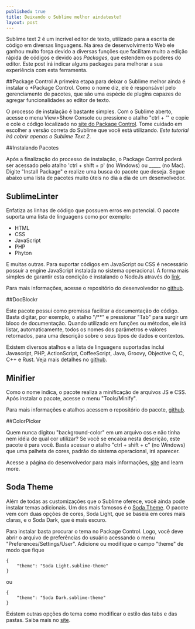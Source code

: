 ```yaml
---
published: true
title: Deixando o Sublime melhor aindateste!
layout: post
---
```

Sublime text 2 é um incrível editor de texto, utilizado para a escrita de código em diversas linguagens. Na área de desenvolvimento Web ele ganhou muito força devido a diversas funções que facilitam muito a edição rápida de códigos e devido aos *Packages*, que estendem os poderes do editor. Este post irá indicar alguns packages para melhorar a sua experiência com esta ferramenta.
<!-- more -->

##Package Control
A primeira etapa para deixar o Sublime melhor ainda é instalar o *Package Control. Como o nome diz, ele é responsável pelo gerenciamento de pacotes, que são uma espécie de plugins capazes de agregar funcionalidades ao editor de texto.

O processo de instalação é bastante simples. Com o Sublime aberto, acesse o menu View>Show Console ou pressione o atalho "ctrl + '" e copie e cole o código localizado no [site do Package Control](https://sublime.wbond.net/installation). Tome cuidado em escolher a versão correta do Sublime que você está utilizando. *Este tutorial irá cobrir apenas o Sublime Text 2*.


##Instalando Pacotes

Após a finalização do processo de instalação, o Package Control poderá ser acessado pelo atalho 'ctrl + shift + p' (no Windows) ou _____ (no Mac). Digite "Install Package" e realize uma busca do pacote que deseja. Segue abaixo uma lista de pacotes muito úteis no dia a dia de um desenvolvedor.

## SublimeLinter

Enfatiza as linhas de código que possuem erros em potencial. O pacote suporta uma lista de linguagens como por exemplo:

+ HTML
+ CSS
+ JavaScript
+ PHP
+ Phyton

E muitas outras. 
Para suportar códigos em JavaScript ou CSS é necessário possuir a engine JavaScript instalada no sistema operacional. A forma mais simples de garantir esta condição é instalando o NodeJs através do [link](http://nodejs.org/#download).

Para mais informações, acesse o repositório do desenvolvedor no [github](https://github.com/SublimeLinter/SublimeLinter).

##DocBlockr

Este pacote possui como premissa facilitar a documentação do código. Basta digitar, por exemplo, o atalho "/**" e pressionar "Tab" para surgir um bloco de documentação. Quando utilizado em funções ou métodos, ele irá listar, automaticamente, todos os nomes dos parâmetros e valores retornados, para uma descrição sobre o seus tipos de dados e contextos.



Existem diversos atalhos e a lista de linguagens suportadas inclui Javascript, PHP, ActionScript, CoffeeScript, Java, Groovy, Objective C, C, C++ e Rust.
Veja mais detalhes no [github](https://github.com/spadgos/sublime-jsdocs).

## Minifier

Como o nome indica, o pacote realiza a minificação de arquivos JS e CSS.
Após instalar o pacote, acesse o menu "Tools/Minify".

Para mais informações e atalhos acessem o repositório do pacote, [github](https://github.com/tssajo/Minify).

##ColorPicker

Quem nunca digitou "background-color" em um arquivo css e não tinha nem idéia de qual cor utilizar? Se você se encaixa nesta descrição, este pacote é para você. Basta acessar o atalho "ctrl + shift + c" (no Windows) que uma palheta de cores, padrão do sistema operacional, irá aparecer.



Acesse a página do desenvolvedor para mais informações, [site](http://weslly.github.io/ColorPicker/) and learn more.



## Soda Theme



Além de todas as customizações que o Sublime oferece, você ainda pode instalar temas adicionais. Um dos mais famosos é o [Soda Theme](http://buymeasoda.github.io/soda-theme/). O pacote vem com duas opções de cores, Soda Light, que se baseia em cores mais claras, e o Soda Dark, que é mais escuro.

Para instalar basta procurar o tema no Package Control. Logo, você deve abrir o arquivo de preferências do usuário acessando o menu "Preferences/Settings/User". Adicione ou modifique o campo "theme" de modo que fique

	{
	    "theme": "Soda Light.sublime-theme"
	}


ou

	{
	    "theme": "Soda Dark.sublime-theme"
	}

Existem outras opções do tema como modificar o estilo das tabs e das pastas. Saiba mais no [site](http://buymeasoda.github.io/soda-theme/).